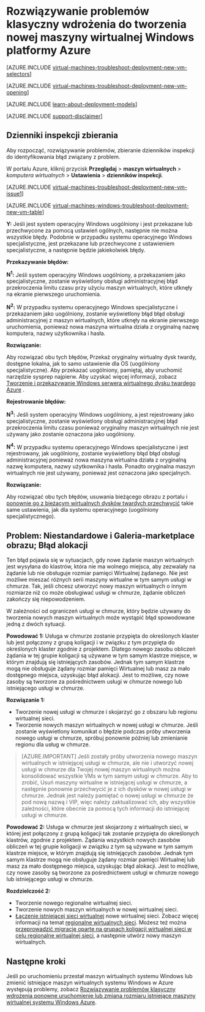 <properties
   pageTitle="Rozwiązywanie problemów z maszyn wirtualnych systemu Windows wdrożenia — klasyczny | Microsoft Azure"
   description="Rozwiązywanie problemów klasyczny wdrożenia utworzenie nowa maszyna wirtualna systemu Windows Azure"
   services="virtual-machines-windows"
   documentationCenter=""
   authors="JiangChen79"
   manager="felixwu"
   editor=""
   tags="top-support-issue"/>

<tags
  ms.service="virtual-machines-windows"
  ms.workload="na"
  ms.tgt_pltfrm="vm-windows"
  ms.devlang="na"
  ms.topic="article"
  ms.date="09/06/2016"
  ms.author="cjiang"/>

# <a name="troubleshoot-classic-deployment-issues-with-creating-a-new-windows-virtual-machine-in-azure"></a>Rozwiązywanie problemów klasyczny wdrożenia do tworzenia nowej maszyny wirtualnej Windows platformy Azure

[AZURE.INCLUDE [virtual-machines-troubleshoot-deployment-new-vm-selectors](../../includes/virtual-machines-windows-troubleshoot-deployment-new-vm-selectors-include.md)]

[AZURE.INCLUDE [virtual-machines-troubleshoot-deployment-new-vm-opening](../../includes/virtual-machines-troubleshoot-deployment-new-vm-opening-include.md)]

[AZURE.INCLUDE [learn-about-deployment-models](../../includes/learn-about-deployment-models-classic-include.md)]

[AZURE.INCLUDE [support-disclaimer](../../includes/support-disclaimer.md)]

## <a name="collect-audit-logs"></a>Dzienniki inspekcji zbierania

Aby rozpocząć, rozwiązywanie problemów, zbieranie dzienników inspekcji do identyfikowania błąd związany z problem.

W portalu Azure, kliknij przycisk **Przeglądaj** > **maszyn wirtualnych** > *komputera wirtualnych* > **Ustawienia** > **dzienników inspekcji**.

[AZURE.INCLUDE [virtual-machines-troubleshoot-deployment-new-vm-issue1](../../includes/virtual-machines-troubleshoot-deployment-new-vm-issue1-include.md)]

[AZURE.INCLUDE [virtual-machines-windows-troubleshoot-deployment-new-vm-table](../../includes/virtual-machines-windows-troubleshoot-deployment-new-vm-table.md)]

**Y:** Jeśli jest system operacyjny Windows uogólniony i jest przekazane lub przechwycone za pomocą ustawień ogólnych, następnie nie można wszystkie błędy. Podobnie w przypadku systemu operacyjnego Windows specjalistyczne, jest przekazane lub przechwycone z ustawieniem specjalistyczne, a następnie będzie jakiekolwiek błędy.

**Przekazywanie błędów:**

**N<sup>1</sup>:** Jeśli system operacyjny Windows uogólniony, a przekazaniem jako specjalistyczne, zostanie wyświetlony obsługi administracyjnej błąd przekroczenia limitu czasu przy użyciu maszyn wirtualnych, które utknęły na ekranie pierwszego uruchomienia.

**N<sup>2</sup>:** W przypadku systemu operacyjnego Windows specjalistyczne i przekazaniem jako uogólniony, zostanie wyświetlony błąd błąd obsługi administracyjnej z maszyn wirtualnych, które utknęły na ekranie pierwszego uruchomienia, ponieważ nowa maszyna wirtualna działa z oryginalną nazwę komputera, nazwy użytkownika i hasła.

**Rozwiązanie:**

Aby rozwiązać obu tych błędów, Przekaż oryginalny wirtualny dysk twardy, dostępne lokalna, jak to samo ustawienie dla OS (uogólniony specjalistyczne). Aby przekazać uogólniony, pamiętaj, aby uruchomić narzędzie sysprep najpierw. Aby uzyskać więcej informacji, zobacz [Tworzenie i przekazywanie Windows serwera wirtualnego dysku twardego Azure](virtual-machines-windows-classic-createupload-vhd.md) .

**Rejestrowanie błędów:**

**N<sup>3</sup>:** Jeśli system operacyjny Windows uogólniony, a jest rejestrowany jako specjalistyczne, zostanie wyświetlony obsługi administracyjnej błąd przekroczenia limitu czasu ponieważ oryginalny maszyn wirtualnych nie jest używany jako zostanie oznaczona jako uogólniony.

**N<sup>4</sup>:** W przypadku systemu operacyjnego Windows specjalistyczne i jest rejestrowany, jak uogólniony, zostanie wyświetlony błąd błąd obsługi administracyjnej ponieważ nowa maszyna wirtualna działa z oryginalną nazwę komputera, nazwy użytkownika i hasła. Ponadto oryginalna maszyn wirtualnych nie jest używany, ponieważ jest oznaczona jako specjalnych.

**Rozwiązanie:**

Aby rozwiązać obu tych błędów, usuwania bieżącego obrazu z portalu i [ponownie go z bieżącym wirtualnych dysków twardych przechwycić](virtual-machines-windows-classic-capture-image.md) takie same ustawienia, jak dla systemu operacyjnego (uogólniony specjalistycznego).

## <a name="issue-custom-gallery-marketplace-image-allocation-failure"></a>Problem: Niestandardowe i Galeria-marketplace obrazu; Błąd alokacji
Ten błąd pojawia się w sytuacjach, gdy nowe żądanie maszyn wirtualnych jest wysyłana do klastrów, która nie ma wolnego miejsca, aby zezwalały na żądanie lub nie obsługuje rozmiar pamięci Wirtualnej żądanego. Nie jest możliwe mieszać różnych serii maszyny wirtualne w tym samym usługi w chmurze. Tak, jeśli chcesz utworzyć nowy maszyn wirtualnych o innym rozmiarze niż co może obsługiwać usługi w chmurze, żądanie obliczeń zakończy się niepowodzeniem.

W zależności od ograniczeń usługi w chmurze, który będzie używany do tworzenia nowych maszyn wirtualnych może wystąpić błąd spowodowane jedną z dwóch sytuacji.

**Powodować 1:** Usługa w chmurze zostanie przypięta do określonych klaster lub jest połączony z grupą koligacji i w związku z tym przypięta do określonych klaster zgodnie z projektem. Dlatego nowego zasobu obliczeń żądania w tej grupie koligacji są używane w tym samym klastrze miejsce, w którym znajdują się istniejących zasobów. Jednak tym samym klastrze mogą nie obsługuje żądany rozmiar pamięci Wirtualnej lub masz za mało dostępnego miejsca, uzyskując błąd alokacji. Jest to możliwe, czy nowe zasoby są tworzone za pośrednictwem usługi w chmurze nowego lub istniejącego usługi w chmurze.

**Rozwiązanie 1:**

- Tworzenie nowej usługi w chmurze i skojarzyć go z obszaru lub regionu wirtualnej sieci.
- Tworzenie nowych maszyn wirtualnych w nowej usługi w chmurze.
  Jeśli zostanie wyświetlony komunikat o błędzie podczas próby utworzenia nowego usługi w chmurze, spróbuj ponownie później lub zmienianie regionu dla usług w chmurze.

> [AZURE.IMPORTANT] Jeśli zostały próby utworzenia nowego maszyn wirtualnych w istniejącej usługi w chmurze, ale nie i utworzyć nowej usługi w chmurze dla Twojej nowej maszyn wirtualnych można konsolidować wszystkie VMs w tym samym usługi w chmurze. Aby to zrobić, Usuń maszyny wirtualne w istniejącej usługi w chmurze, a następnie ponownie przechwycić je z ich dysków w nowej usługi w chmurze. Jednak jest należy pamiętać o nowej usługi w chmurze że pod nową nazwą i VIP, więc należy zaktualizować ich, aby wszystkie zależności, które obecnie za pomocą tych informacji do istniejącej usługi w chmurze.

**Powodować 2:** Usługa w chmurze jest skojarzony z wirtualnych sieci, w której jest połączony z grupą koligacji tak zostanie przypięta do określonych klastrów, zgodnie z projektem. Żądania wszystkich nowych zasobów obliczeń w tej grupie koligacji w związku z tym są używane w tym samym klastrze miejsce, w którym znajdują się istniejących zasobów. Jednak tym samym klastrze mogą nie obsługuje żądany rozmiar pamięci Wirtualnej lub masz za mało dostępnego miejsca, uzyskując błąd alokacji. Jest to możliwe, czy nowe zasoby są tworzone za pośrednictwem usługi w chmurze nowego lub istniejącego usługi w chmurze.

**Rozdzielczość 2:**

- Tworzenie nowego regionalne wirtualnej sieci.
- Tworzenie nowych maszyn wirtualnych w nowej wirtualnej sieci.
- [Łączenie istniejącej sieci wirtualnej](https://azure.microsoft.com/blog/vnet-to-vnet-connecting-virtual-networks-in-azure-across-different-regions/) nowe wirtualnej sieci. Zobacz więcej informacji na temat [regionalne wirtualnych sieci](https://azure.microsoft.com/blog/2014/05/14/regional-virtual-networks/). Możesz też można [przeprowadzić migrację oparte na grupach koligacji wirtualnej sieci w celu regionalne wirtualnej sieci](https://azure.microsoft.com/blog/2014/11/26/migrating-existing-services-to-regional-scope/), a następnie utwórz nowy maszyn wirtualnych.

## <a name="next-steps"></a>Następne kroki
Jeśli po uruchomieniu przestał maszyn wirtualnych systemu Windows lub zmienić istniejące maszyn wirtualnych systemu Windows w Azure występują problemy, zobacz [Rozwiązywanie problemów klasyczny wdrożenia ponowne uruchomienie lub zmiana rozmiaru istniejące maszyny wirtualnej systemu Windows Azure](windows/classic/virtual-machines-windows-classic-restart-resize-error-troubleshooting.md).

